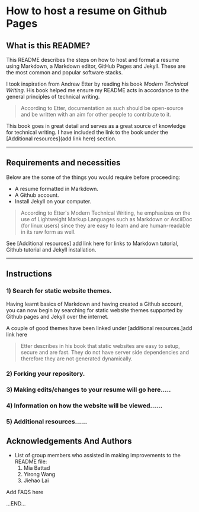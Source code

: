 # How to host a resume on Github Pages
## What is this README?
This README describes the steps on how to host and format a resume using Markdown, a Markdown editor, GitHub Pages and Jekyll. These are the most common and popular software stacks.

I took inspiration from Andrew Etter by reading his book _Modern Technical Writing_. His book helped me ensure my README acts in accordance to the general principles of technical writing.
> According to Etter, documentation as such should be open-source and be written with an aim for other people to contribute to it.

This book goes in great detail and serves as a great source of knowledge for technical writing. I have included the link to the book under the [Additional resources](add link here) section.

---

## Requirements and necessities
Below are the some of the things you would require before proceeding:
- A resume formatted in Markdown.
- A Github account.
- Install Jekyll on your computer.

> According to Etter's Modern Technical Writing, he emphasizes on the use of Lightweight Markup Languages such as Markdown or AsciiDoc (for linux users) since they are easy to learn and are human-readable in its raw form as well.

See [Additional resources] add link here for links to Markdown tutorial, Github tutorial and Jekyll installation.

---

## Instructions
### 1) Search for static website themes.
Having learnt basics of Markdown and having created a Github account,  you can now begin by searching for static website themes supported by Github pages and Jekyll over the internet.

A couple of good themes have been linked under [additional resources.]add link here

> Etter describes in his book that static websites are easy to setup, secure and are fast. They do not have server side dependencies and therefore they are not generated dynamically.

### 2) Forking your repository.


### 3) Making edits/changes to your resume will go here.....

### 4) Information on how the website will be viewed......

### 5) Additional resources......


## Acknowledgements And Authors

- List of group members who assisted in making improvements to the README file: 
  1. Mia Battad
  2. Yirong Wang
  3. Jiehao Lai


Add FAQS here

...END...
